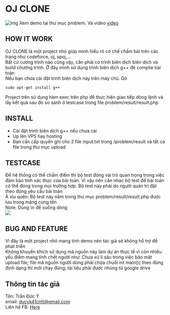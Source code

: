 # OJ CLONE
![img](https://i.imgur.com/GidZtCQ.png)
Xem demo tại thư mục problem. Và video [video](https://www.youtube.com/watch?v=2nG2I4Gb7Q4)
## HOW IT WORK
OJ CLONE là một project nhỏ giúp mình hiểu rõ cơ chế chấm bài trên các trang như codeforce, oj, spoj,...
</br>
Bất cứ cương trình nào cũng vậy, cần phải có trình biên dịch biên dịch và build chương trình. Ở đây mình sử dụng trình biên dịch g++ đê complie bài toán
</br>
Nếu bạn chưa cài đặt trình biên dịch này trên máy chủ. Gõ 
```
sudo apt-get install g++
```
Project trên sử dụng hàm exec trên php để thực hiện giao tiếp dòng lệnh và lấy kết quả sau đo so sánh ở testcase trong file problem/result/result.php
</br>
## INSTALL
+ Cài đặt trình biên dịch g++ nếu chưa cài
+ Up lên VPS hay hosting
+ Bạn cần cấp quyền ghi cho 2 file input.txt trong /problem/result và tất cả file trong thư mục upload
## TESTCASE
Để hệ thống có thể chấm điểm thì bộ test đóng vài trò quan trọng trong việc đảm bảo tính xác thực của bài toán. Vì vậy nên cân nhác bộ test để bài toán có thể đúng trong mọi trường hợp. Bộ test này phải do người quản trị đặt theo đúng yêu cầu bài toán
</br>
À xíu quên: Bộ test này nằm trong thư mục problem/result/result.php được lưu trong mảng cùng tên
</br>
Note: Dùng \n để xuống dòng
</br>
![](https://i.imgur.com/7FzsEWf.png)
## BUG AND FEATURE 
Vì đây là một project nhỏ mang tính demo nên tác giả sẽ không hổ trợ để phát triển
<br>
Không khuyến khích sử dụng mã nguồn này làm dự án thực tế vì còn nhiều yếu điểm mang tính chết người như: Chưa xử lí sâu trong việc bảo mật upload file; file mã nguồn người dùng phải chứa chuỗi int main(){ theo đúng định dạng thì mới chạy đúng; tài liệu phải được nhúng từ google drive
## Thông tin tác giả
Tên: Trần Đức Ý
</br>
email: ducyk41cntt@gmail.com
<br>
Liên hệ FB: [Here](https://www.facebook.com/Tranducy1999)

